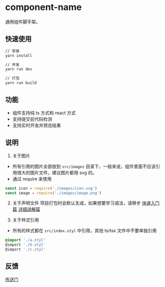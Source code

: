 # component-name
通用组件脚手架。


## 快速使用
```bash
// 安装
yarn install

// 开发
yarn run dev

// 打包
yarn run build
```


## 功能
* 组件支持纯 ts 方式和 react 方式
* 支持提交前代码检测
* 支持实时开发并预览结果



## 说明
1. 关于图片
* 所有引用的图片全部放到 `src/images` 目录下，一般来说，组件里面不应该引用很大的图片文件，建议图片都用 svg 的。
* 通过 require 来使用
```ts
const icon = require('./images/icon.svg')
const image = require('./images/image.png')
```

2. 关于声明文件
项目打包时会默认生成，如果想要学习语法，请移步
[快速入门篇](https://segmentfault.com/a/1190000009247663)
[详细讲解篇](https://www.tslang.cn/docs/handbook/declaration-files/introduction.html)

3. 关于样式引用
* 所有的样式都在 `src/index.styl` 中引用，其他 ts/tsx 文件中不要单独引用
```css
@import './a.styl'
@import './b.styl'
@import './c.styl'
```

## 反馈
[传送门](https://github.com/bszhct/cli/issues/1)
